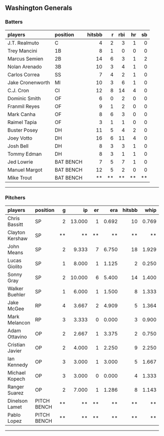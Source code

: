 ## Washington Generals

### Batters

 
|players          |position  | hitsbb|  r| rbi| hr| sb| 
|:----------------|:---------|------:|--:|---:|--:|--:| 
|J.T. Realmuto    |C         |      4|  2|   3|  1|  0| 
|Trey Mancini     |1B        |      8|  1|   0|  0|  0| 
|Marcus Semien    |2B        |     14|  6|   3|  1|  2| 
|Nolan Arenado    |3B        |     10|  3|   4|  1|  0| 
|Carlos Correa    |SS        |      7|  4|   2|  1|  0| 
|Jake Cronenworth |MI        |     10|  3|   6|  1|  0| 
|C.J. Cron        |CI        |     12|  8|  14|  4|  0| 
|Dominic Smith    |OF        |      6|  0|   2|  0|  0| 
|Franmil Reyes    |OF        |      9|  1|   2|  0|  0| 
|Mark Canha       |OF        |      8|  6|   3|  0|  0| 
|Raimel Tapia     |OF        |      3|  1|   1|  0|  0| 
|Buster Posey     |DH        |     11|  5|   4|  2|  0| 
|Joey Votto       |DH        |     16|  6|  11|  4|  0| 
|Josh Bell        |DH        |      8|  3|   3|  1|  0| 
|Tommy Edman      |DH        |      8|  3|   1|  1|  0| 
|Jed Lowrie       |BAT BENCH |      7|  5|   7|  1|  0| 
|Manuel Margot    |BAT BENCH |     12|  5|   2|  0|  0| 
|Mike Trout       |BAT BENCH |     **| **|  **| **| **| 

* * *

### Pitchers

 
|players         |position    |  g|     ip| er|   era| hitsbb|  whip| so|  w| sv| 
|:---------------|:-----------|--:|------:|--:|-----:|------:|-----:|--:|--:|--:| 
|Chris Bassitt   |SP          |  2| 13.000|  1| 0.692|     10| 0.769| 14|  1|  0| 
|Clayton Kershaw |SP          | **|     **| **|    **|     **|    **| **| **| **| 
|John Means      |SP          |  2|  9.333|  7| 6.750|     18| 1.929|  8|  0|  0| 
|Lucas Giolito   |SP          |  1|  8.000|  1| 1.125|      2| 0.250|  8|  1|  0| 
|Sonny Gray      |SP          |  2| 10.000|  6| 5.400|     14| 1.400| 15|  1|  0| 
|Walker Buehler  |SP          |  1|  6.000|  1| 1.500|      8| 1.333|  8|  1|  0| 
|Jake McGee      |RP          |  4|  3.667|  2| 4.909|      5| 1.364|  4|  0|  1| 
|Mark Melancon   |RP          |  3|  3.333|  0| 0.000|      3| 0.900|  4|  0|  2| 
|Adam Ottavino   |OP          |  2|  2.667|  1| 3.375|      2| 0.750|  1|  0|  1| 
|Cristian Javier |OP          |  2|  4.000|  1| 2.250|      9| 2.250|  4|  0|  0| 
|Ian Kennedy     |OP          |  3|  3.000|  1| 3.000|      5| 1.667|  3|  0|  3| 
|Michael Kopech  |OP          |  3|  3.000|  0| 0.000|      4| 1.333|  3|  0|  0| 
|Ranger Suarez   |OP          |  2|  7.000|  1| 1.286|      8| 1.143|  8|  0|  0| 
|Dinelson Lamet  |PITCH BENCH | **|     **| **|    **|     **|    **| **| **| **| 
|Pablo Lopez     |PITCH BENCH | **|     **| **|    **|     **|    **| **| **| **| 


* * *


